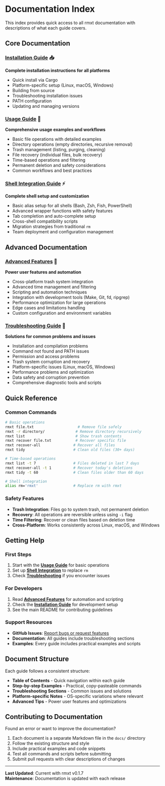 # Documentation Index

This index provides quick access to all rmxt documentation with descriptions of what each guide covers.

## Core Documentation

### [Installation Guide](installation.md) 📥
**Complete installation instructions for all platforms**
- Quick install via Cargo
- Platform-specific setup (Linux, macOS, Windows)
- Building from source
- Troubleshooting installation issues
- PATH configuration
- Updating and managing versions

### [Usage Guide](usage.md) 📖
**Comprehensive usage examples and workflows**
- Basic file operations with detailed examples
- Directory operations (empty directories, recursive removal)
- Trash management (listing, purging, cleaning)
- File recovery (individual files, bulk recovery)
- Time-based operations and filtering
- Permanent deletion and safety considerations
- Common workflows and best practices

### [Shell Integration Guide](shell-integration.md) ⚡
**Complete shell setup and customization**
- Basic alias setup for all shells (Bash, Zsh, Fish, PowerShell)
- Advanced wrapper functions with safety features
- Tab completion and auto-complete setup
- Cross-shell compatibility scripts
- Migration strategies from traditional `rm`
- Team deployment and configuration management

## Advanced Documentation

### [Advanced Features](advanced-features.md) 🚀
**Power user features and automation**
- Cross-platform trash system integration
- Advanced time management and filtering
- Scripting and automation techniques
- Integration with development tools (Make, Git, fd, ripgrep)
- Performance optimization for large operations
- Edge cases and limitations handling
- Custom configuration and environment variables

### [Troubleshooting Guide](troubleshooting.md) 🔧
**Solutions for common problems and issues**
- Installation and compilation problems
- Command not found and PATH issues
- Permission and access problems
- Trash system corruption and recovery
- Platform-specific issues (Linux, macOS, Windows)
- Performance problems and optimization
- Data safety and corruption prevention
- Comprehensive diagnostic tools and scripts

## Quick Reference

### Common Commands
```bash
# Basic operations
rmxt file.txt                    # Remove file safely
rmxt -r directory/              # Remove directory recursively
rmxt list                       # Show trash contents
rmxt recover file.txt           # Recover specific file
rmxt recover-all               # Recover all files
rmxt tidy                      # Clean old files (30+ days)

# Time-based operations
rmxt list -t 7                 # Files deleted in last 7 days
rmxt recover-all -t 1          # Recover today's deletions
rmxt tidy -t 60                # Clean files older than 60 days

# Shell integration
alias rm='rmxt'                # Replace rm with rmxt
```

### Safety Features
- **Trash Integration**: Files go to system trash, not permanent deletion
- **Recovery**: All operations are reversible unless using `-i` flag
- **Time Filtering**: Recover or clean files based on deletion time
- **Cross-Platform**: Works consistently across Linux, macOS, and Windows

## Getting Help

### First Steps
1. Start with the **[Usage Guide](usage.md)** for basic operations
2. Set up **[Shell Integration](shell-integration.md)** to replace `rm`
3. Check **[Troubleshooting](troubleshooting.md)** if you encounter issues

### For Developers
1. Read **[Advanced Features](advanced-features.md)** for automation and scripting
2. Check the **[Installation Guide](installation.md)** for development setup
3. See the main README for contributing guidelines

### Support Resources
- **GitHub Issues**: [Report bugs or request features](https://github.com/santoshxshrestha/rmxt/issues)
- **Documentation**: All guides include troubleshooting sections
- **Examples**: Every guide includes practical examples and scripts

## Document Structure

Each guide follows a consistent structure:
- **Table of Contents** - Quick navigation within each guide
- **Step-by-step Examples** - Practical, copy-pasteable commands
- **Troubleshooting Sections** - Common issues and solutions
- **Platform-specific Notes** - OS-specific variations where relevant
- **Advanced Tips** - Power user features and optimizations

## Contributing to Documentation

Found an error or want to improve the documentation?
1. Each document is a separate Markdown file in the `docs/` directory
2. Follow the existing structure and style
3. Include practical examples and code snippets
4. Test all commands and scripts before submitting
5. Submit pull requests with clear descriptions of changes

---

**Last Updated**: Current with rmxt v0.1.7  
**Maintenance**: Documentation is updated with each release